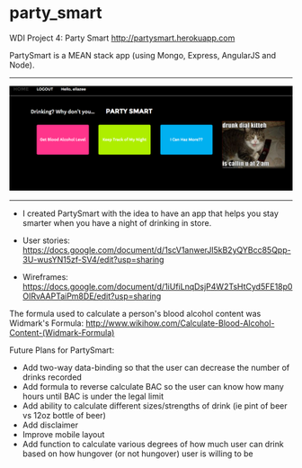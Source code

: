 # party_smart
WDI Project 4: Party Smart
http://partysmart.herokuapp.com

PartySmart is a MEAN stack app (using Mongo, Express, AngularJS and Node). 
***
![partysmart](https://github.com/ellazee/party_smart/raw/master/public/app/css/images/partysmart.png)
***

* I created PartySmart with the idea to have an app that helps you stay smarter when you have a night of drinking in store. 

* User stories: https://docs.google.com/document/d/1scV1anwerJl5kB2yQYBcc85Qpp-3U-wusYN15zf-SV4/edit?usp=sharing
* Wireframes: https://docs.google.com/document/d/1iUfiLnqDsjP4W2TsHtCyd5FE18p0OIRvAAPTaiPm8DE/edit?usp=sharing

The formula used to calculate a person's blood alcohol content was Widmark's Formula: http://www.wikihow.com/Calculate-Blood-Alcohol-Content-(Widmark-Formula)



Future Plans for PartySmart: 
* Add two-way data-binding so that the user can decrease the number of drinks recorded
* Add formula to reverse calculate BAC so the user can know how many hours until BAC is under the legal limit
* Add ability to calculate different sizes/strengths of drink (ie pint of beer vs 12oz bottle of beer)
* Add disclaimer
* Improve mobile layout
* Add function to calculate various degrees of how much user can drink based on how hungover (or not hungover) user is willing to be


